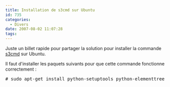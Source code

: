 ```yaml
---
title: Installation de s3cmd sur Ubuntu
id: 735
categories:
  - Divers
date: 2007-08-02 11:07:28
tags:
---
```


Juste un billet rapide pour partager la solution pour installer la commande [s3cmd](http://s3tools.logix.cz/s3cmd) sur Ubuntu.

Il faut d'installer les paquets suivants pour que cette commande fonctionne correctement&nbsp;:
 <pre># sudo apt-get install python-setuptools python-elementtree</pre>